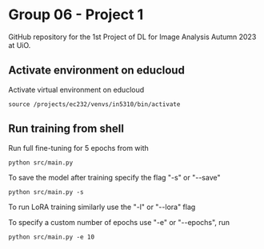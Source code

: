 # Group 06 - Project 1 

GitHub repository for the 1st Project of DL for Image Analysis Autumn 2023 at UiO. 

## Activate environment on educloud
Activate virtual environment on educloud
```shell
source /projects/ec232/venvs/in5310/bin/activate
```

## Run training from shell
Run full fine-tuning for 5 epochs from with
```shell
python src/main.py
```

To save the model after training specify the flag "-s" or "--save"
```shell
python src/main.py -s
```

To run LoRA training similarly use the "-l" or "--lora" flag

To specify a custom number of epochs use "-e" or "--epochs", run
```shell
python src/main.py -e 10
```
